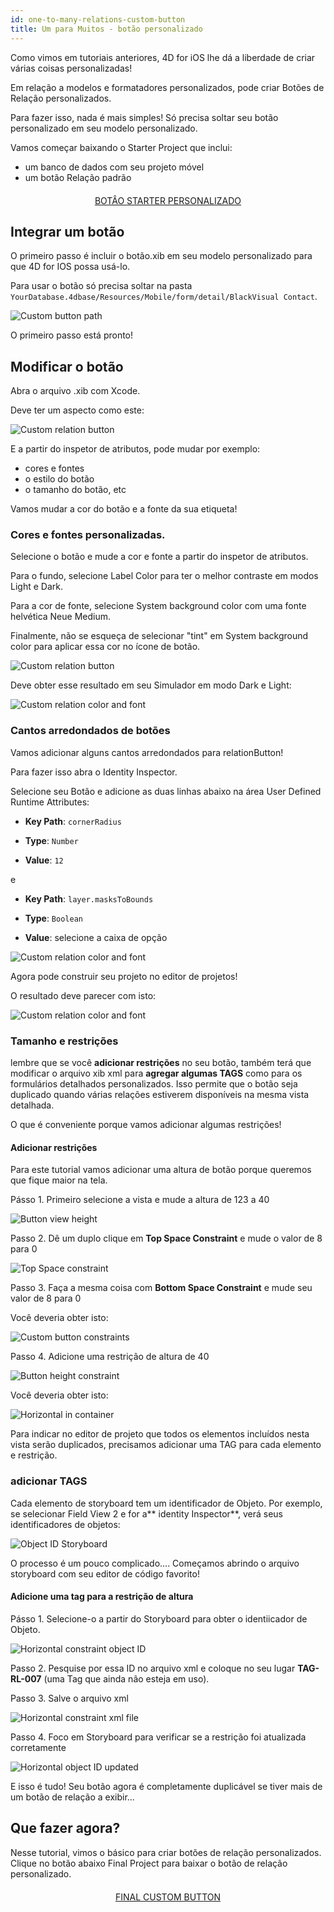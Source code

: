 ```yaml
---
id: one-to-many-relations-custom-button
title: Um para Muitos - botão personalizado
---
```


Como vimos em tutoriais anteriores, 4D for iOS lhe dá a liberdade de criar várias coisas personalizadas!

Em relação a modelos e formatadores personalizados, pode criar Botões de Relação personalizados.

Para fazer isso, nada é mais simples! Só precisa soltar seu botão personalizado em seu modelo personalizado.


Vamos começar baixando o Starter Project que inclui:

* um banco de dados com seu projeto móvel
* um botão Relação padrão


<div markdown="1" style="text-align: center; margin-top: 20px; margin-bottom: 20px">
<a class="button"
href="https://github.com/4d-go-mobile/tutorial-OneToManyCustomButton/archive/c507e764e97e006c6c785dfc468f71f5bd708845.zip">BOTÂO STARTER PERSONALIZADO</a>
</div>

## Integrar um botão

O primeiro passo é incluir o botão.xib em seu modelo personalizado para que 4D for IOS possa usá-lo.

Para usar o botão só precisa soltar na pasta `YourDatabase.4dbase/Resources/Mobile/form/detail/BlackVisual Contact`.

![Custom button path](assets/en/relations/Relation-custom-button-path.png)

O primeiro passo está pronto!

## Modificar o botão

Abra o arquivo .xib com Xcode.

Deve ter um aspecto como este:

![Custom relation button](assets/en/relations/Relations-custom-button-relationButton-4D-for-iOS.png)

E a partir do inspetor de atributos, pode mudar por exemplo:

* cores e fontes
* o estilo do botão
* o tamanho do botão, etc

Vamos mudar a cor do botão e a fonte da sua etiqueta!

### Cores e fontes personalizadas.

Selecione o botão e mude a cor e fonte a partir do inspetor de atributos.

Para o fundo, selecione Label Color para ter o melhor contraste em modos Light e Dark.

Para a cor de fonte, selecione System background color com uma fonte helvética Neue Medium.

Finalmente, não se esqueça de selecionar "tint" em System background color para aplicar essa cor no ícone de botão.

![Custom relation button](assets/en/relations/Relations-custom-button-relationButton-4D-for-iOS-font-and-Color.png)

Deve obter esse resultado em seu Simulador em modo Dark e Light:

![Custom relation color and font](assets/en/relations/Custom-relation-button-Light-and-Dark-mode-font-and-color.png)

### Cantos arredondados de botões

Vamos adicionar alguns cantos arredondados para relationButton!

Para fazer isso abra o Identity Inspector.

Selecione seu Botão e adicione as duas linhas abaixo na área User Defined Runtime Attributes:

* **Key Path**: `cornerRadius`

* **Type**: `Number`

* **Value**: `12`

e

* **Key Path**: `layer.masksToBounds`

* **Type**: `Boolean`

* **Value**: selecione a caixa de opção

![Custom relation color and font](assets/en/relations/Custom-relation-button-Xcode-round-corners.png)

Agora pode construir seu projeto no editor de projetos!

O resultado deve parecer com isto:

![Custom relation color and font](assets/en/relations/Custom-relation-button-round-corners.png)

### Tamanho e restrições

lembre que se você **adicionar restrições** no seu botão, também terá que modificar o arquivo xib xml para **agregar algumas TAGS** como para os formulários detalhados personalizados. Isso permite que o botão seja duplicado quando várias relações estiverem disponíveis na mesma vista detalhada.

O que é conveniente porque vamos adicionar algumas restrições!

#### Adicionar restrições

Para este tutorial vamos adicionar uma altura de botão porque queremos que fique maior na tela.

Pásso 1. Primeiro selecione a vista e mude a altura de 123 a 40

![Button view height](assets/en/relations/Button-view-height.png)

Passo 2. Dê um duplo clique em **Top Space Constraint** e mude o valor de 8 para 0

![Top Space constraint](assets/en/relations/Top-Space-constraint.png)

Passo 3. Faça a mesma coisa com  **Bottom Space Constraint** e mude seu valor de 8 para 0

Você deveria obter isto:

![Custom  button constraints](assets/en/relations/Custom-button-constraints.png)

Passo 4. Adicione uma restrição de altura de 40

![Button height constraint](assets/en/relations/Button-height-constraint.png)

Você deveria obter isto:

![Horizontal in container](assets/en/relations/Custom-relation-button-constraints.png)

Para indicar no editor de projeto que todos os elementos incluídos nesta vista serão duplicados, precisamos adicionar uma TAG para cada elemento e restrição.


### adicionar TAGS

Cada elemento de storyboard tem um identificador de Objeto. Por exemplo, se selecionar Field View 2 e for a** identity Inspector**, verá seus identificadores de objetos:

![Object ID Storyboard](assets/en/relations/Custom-button-object-id-storyboard.png)

O processo é um pouco complicado.... Começamos abrindo o arquivo storyboard com seu editor de código favorito!

#### Adicione uma tag para a restrição de altura

Pásso 1. Selecione-o a partir do Storyboard para obter o identiicador de Objeto.

![Horizontal constraint object ID](assets/en/relations/Horizontal-constraint-object-ID.png)

Passo 2. Pesquise por essa ID no arquivo xml e coloque no seu lugar **TAG-RL-007**  (uma Tag que ainda não esteja em uso).

Passo 3. Salve o arquivo xml

![Horizontal constraint xml file](assets/en/relations/Horizontal-constraint-xml-file.png)

Passo 4. Foco em Storyboard para verificar se a restrição foi atualizada corretamente

![Horizontal object ID updated](assets/en/relations/Horizontal-object-id-updated.png)

E isso é tudo! Seu botão agora é completamente duplicável se tiver mais de um botão de relação a exibir...

## Que fazer agora?

Nesse tutorial, vimos o básico para criar botões de relação personalizados. Clique no botão abaixo Final Project para baixar o botão de relação personalizado.

<div markdown="1" style="text-align: center; margin-top: 20px; margin-bottom: 20px">
<a class="button"
href="https://github.com/4d-go-mobile/tutorial-OneToManyCustomButton/releases/latest/download/tutorial-OneToManyCustomButton.zip">FINAL CUSTOM BUTTON</a>
</div>
